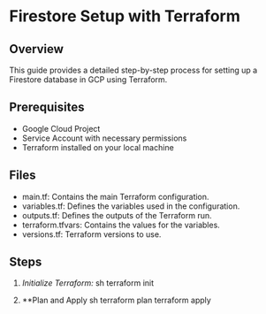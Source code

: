 # Firestore Setup with Terraform

## Overview
This guide provides a detailed step-by-step process for setting up a Firestore database in GCP using Terraform.

## Prerequisites
- Google Cloud Project
- Service Account with necessary permissions
- Terraform installed on your local machine

## Files
- main.tf: Contains the main Terraform configuration.
- variables.tf: Defines the variables used in the configuration.
- outputs.tf: Defines the outputs of the Terraform run.
- terraform.tfvars: Contains the values for the variables.
- versions.tf: Terraform versions to use.

## Steps
1. *Initialize Terraform:*
   sh
   terraform init
   
2. **Plan and Apply
    sh
    terraform plan
    terraform apply
